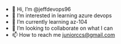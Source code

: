 - 👋 Hi, I’m @jeffdevops96
- 👀 I’m interested in learning azure devops
- 🌱 I’m currently learning az-104
- 💞️ I’m looking to collaborate on what I can 
- 📫 How to reach me juniorccs@gmail.com

<!---
jeffdevops96/jeffdevops96 is a ✨ special ✨ repository because its `README.md` (this file) appears on your GitHub profile.
You can click the Preview link to take a look at your changes.
--->
